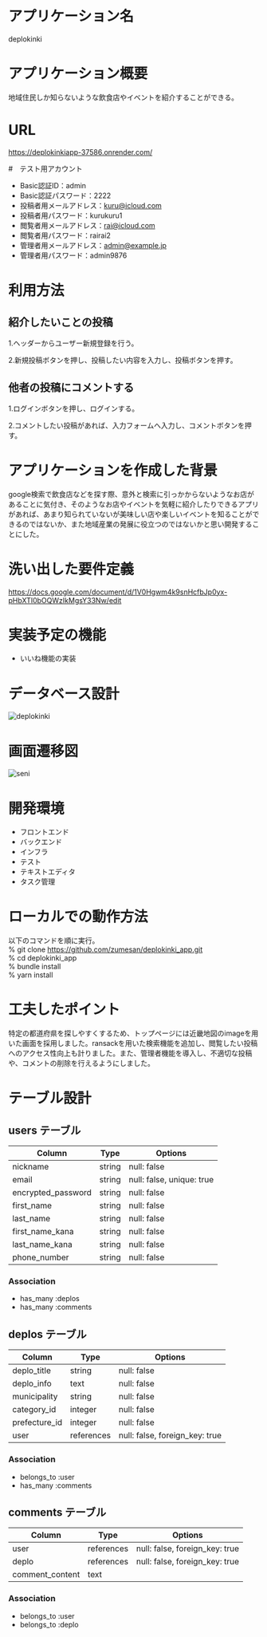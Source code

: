 # アプリケーション名

deplokinki

# アプリケーション概要

地域住民しか知らないような飲食店やイベントを紹介することができる。

# URL

https://deplokinkiapp-37586.onrender.com/

#　テスト用アカウント

- Basic認証ID：admin
- Basic認証パスワード：2222
- 投稿者用メールアドレス：kuru@icloud.com
- 投稿者用パスワード：kurukuru1
- 閲覧者用メールアドレス：rai@icloud.com
- 閲覧者用パスワード：rairai2
- 管理者用メールアドレス：admin@example.jp
- 管理者用パスワード：admin9876

# 利用方法

## 紹介したいことの投稿

1.ヘッダーからユーザー新規登録を行う。

2.新規投稿ボタンを押し、投稿したい内容を入力し、投稿ボタンを押す。

## 他者の投稿にコメントする

1.ログインボタンを押し、ログインする。

2.コメントしたい投稿があれば、入力フォームへ入力し、コメントボタンを押す。

# アプリケーションを作成した背景

google検索で飲食店などを探す際、意外と検索に引っかからないようなお店があることに気付き、そのようなお店やイベントを気軽に紹介したりできるアプリがあれば、あまり知られていないが美味しい店や楽しいイベントを知ることができるのではないか、また地域産業の発展に役立つのではないかと思い開発することにした。

# 洗い出した要件定義

https://docs.google.com/document/d/1V0Hgwm4k9snHcfbJp0yx-pHbXTI0bOQWzIkMgsY33Nw/edit

# 実装予定の機能

- いいね機能の実装

# データベース設計

![deplokinki](https://user-images.githubusercontent.com/102449081/231318203-5815d279-eb14-4648-b0dc-25cc209033c9.png)

# 画面遷移図

![seni](https://user-images.githubusercontent.com/102449081/231318282-7d767b84-46ca-41ab-845d-cb22cc19d7cb.png)

# 開発環境

- フロントエンド
- バックエンド
- インフラ
- テスト
- テキストエディタ
- タスク管理

# ローカルでの動作方法

以下のコマンドを順に実行。  
% git clone https://github.com/zumesan/deplokinki_app.git  
% cd deplokinki_app  
% bundle install  
% yarn install

# 工夫したポイント

特定の都道府県を探しやすくするため、トップページには近畿地図のimageを用いた画面を採用しました。ransackを用いた検索機能を追加し、閲覧したい投稿へのアクセス性向上も計りました。また、管理者機能を導入し、不適切な投稿や、コメントの削除を行えるようにしました。



# テーブル設計

## users テーブル

| Column             | Type   | Options                   |
| ------------------ | ------ | ------------------------- |
| nickname           | string | null: false               |
| email              | string | null: false, unique: true |
| encrypted_password | string | null: false               |
| first_name         | string | null: false               |
| last_name          | string | null: false               |
| first_name_kana    | string | null: false               |
| last_name_kana     | string | null: false               |
| phone_number       | string | null: false               |

### Association

- has_many :deplos
- has_many :comments

## deplos テーブル

| Column             | Type       | Options                        |
| ------------------ | ---------- | ------------------------------ |
| deplo_title        | string     | null: false                    |
| deplo_info         | text       | null: false                    |
| municipality       | string     | null: false                    |
| category_id        | integer    | null: false                    |
| prefecture_id      | integer    | null: false                    |
| user               | references | null: false, foreign_key: true |

### Association
- belongs_to :user
- has_many :comments


## comments テーブル

| Column             | Type       | Options                        |
| ------------------ | ---------- | ------------------------------ |
| user               | references | null: false, foreign_key: true |
| deplo              | references | null: false, foreign_key: true |
| comment_content    | text       |                                |

### Association

- belongs_to :user
- belongs_to :deplo

